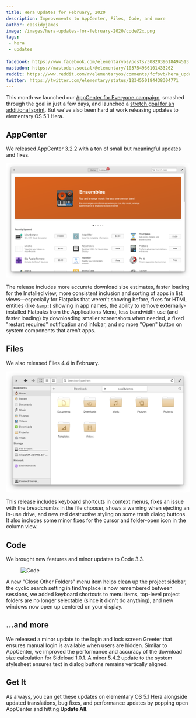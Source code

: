 ```yaml
---
title: Hera Updates for February, 2020
description: Improvements to AppCenter, Files, Code, and more
author: cassidyjames
image: /images/hera-updates-for-february-2020/code@2x.png
tags:
 - hera
 - updates

facebook: https://www.facebook.com/elementaryos/posts/3082039618494513
mastodon: https://mastodon.social/@elementary/103754936101433262
reddit: https://www.reddit.com/r/elementaryos/comments/fcfsvb/hera_updates_for_february_elementary_blog/
twitter: https://twitter.com/elementary/status/1234550184438304771
---
```


This month we launched our [AppCenter for Everyone campaign](https://www.indiegogo.com/projects/appcenter-for-everyone), smashed through the goal in just a few days, and launched a [stretch goal for an additional sprint](https://www.indiegogo.com/projects/appcenter-for-everyone/updates/14). But we've also been hard at work releasing updates to elementary OS 5.1 Hera.

## AppCenter

We released AppCenter 3.2.2 with a ton of small but meaningful updates and fixes.

![AppCenter](https://raw.githubusercontent.com/elementary/appcenter/master/data/screenshot.png)

The release includes more accurate download size estimates, faster loading for the Installed view, more consistent inclusion and sorting of apps in list views—especially for Flatpaks that weren't showing before, fixes for HTML entities (like `&amp;`) showing in app names, the ability to remove externally-installed Flatpaks from the Applications Menu, less bandwidth use (and faster loading) by downloading smaller screenshots when needed, a fixed "restart required" notification and infobar, and no more "Open" button on system components that aren't apps.

## Files

We also released Files 4.4 in February.

![Files](https://raw.githubusercontent.com/elementary/files/master/data/screenshot-grid.png)

This release includes keyboard shortcuts in context menus, fixes an issue with the breadcrumbs in the file chooser, shows a warning when ejecting an in-use drive, and new red destructive styling on some trash dialog buttons. It also includes some minor fixes for the cursor and folder-open icon in the column view.

## Code

We brought new features and minor updates to Code 3.3.

<figure class="card">
  <picture>
    <source srcset="/images/hera-updates-for-february-2020/code-dark@2x.png" media="(prefers-color-scheme: dark)">
    <img alt="Code" src="/images/hera-updates-for-february-2020/code@2x.png" width="615" height="481" />
  </picture>
</figure>

A new "Close Other Folders" menu item helps clean up the project sidebar, the cyclic search setting in find/replace is now remembered between sessions, we added keyboard shortcuts to menu items, top-level project folders are no longer selectable (since it didn't do anything), and new windows now open up centered on your display.

## …and more

We released a minor update to the login and lock screen Greeter that ensures manual login is available when users are hidden. Similar to AppCenter, we improved the performance and accuracy of the download size calculation for Sideload 1.0.1. A minor 5.4.2 update to the system stylesheet ensures text in dialog buttons remains vertically aligned.

## Get It

As always, you can get these updates on elementary OS 5.1 Hera alongside updated translations, bug fixes, and performance updates by popping open AppCenter and hitting **Update All**.
